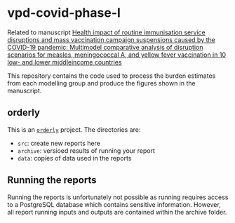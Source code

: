 # vpd-covid-phase-I

Related to manuscript [Health impact of routine immunisation service disruptions and mass
vaccination campaign suspensions caused by the COVID-19 pandemic:
Multimodel comparative analysis of disruption scenarios for measles,
meningococcal A, and yellow fever vaccination in 10 low- and lower middleincome countries](https://www.medrxiv.org/content/10.1101/2021.01.25.21250489v1.full.pdf)

This repository contains the code used to process the burden estimates from each modelling group and produce the figures shown in the manuscript.


## orderly

This is an [`orderly`](https://github.com/vimc/orderly) project.  The directories are:

* `src`: create new reports here
* `archive`: versioed results of running your report
* `data`: copies of data used in the reports

## Running the reports

Running the reports is unfortunately not possible as running requires access to a PostgreSQL database which contains sensitive information. However, all report running inputs and outputs are contained within the archive folder.
